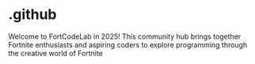 # .github
Welcome to FortCodeLab in 2025! This community hub brings together Fortnite enthusiasts and aspiring coders to explore programming through the creative world of Fortnite
